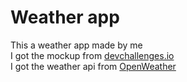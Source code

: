 <h1>Weather app</h1>

This a weather app made by me
<br> 
I got the mockup from <a href='https://devchallenges.io/challenges/mM1UIenRhK808W8qmLWv'>devchallenges.io</a>
<br>
I got the weather api from <a href='https://openweathermap.org/'>OpenWeather</a>